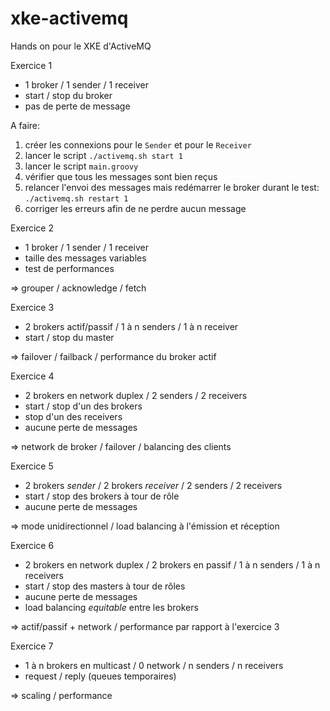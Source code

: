 xke-activemq
============

Hands on pour le XKE d'ActiveMQ

Exercice 1

* 1 broker / 1 sender / 1 receiver
* start / stop du broker
* pas de perte de message

A faire:

1. créer les connexions pour le `Sender` et pour le `Receiver`
2. lancer le script `./activemq.sh start 1`
3. lancer le script `main.groovy`
4. vérifier que tous les messages sont bien reçus
5. relancer l'envoi des messages mais redémarrer le broker durant le test: `./activemq.sh restart 1`
6. corriger les erreurs afin de ne perdre aucun message

Exercice 2

* 1 broker / 1 sender / 1 receiver
* taille des messages variables
* test de performances

=> grouper / acknowledge / fetch

Exercice 3

* 2 brokers actif/passif / 1 à n senders / 1 à n receiver
* start / stop du master

=> failover / failback / performance du broker actif

Exercice 4

* 2 brokers en network duplex / 2 senders / 2 receivers
* start / stop d'un des brokers
* stop d'un des receivers
* aucune perte de messages

=> network de broker / failover / balancing des clients

Exercice 5

* 2 brokers _sender_ / 2 brokers _receiver_ / 2 senders / 2 receivers
* start / stop des brokers à tour de rôle
* aucune perte de messages

=> mode unidirectionnel / load balancing à l'émission et réception

Exercice 6

* 2 brokers en network duplex / 2 brokers en passif / 1 à n senders / 1 à n receivers
* start / stop des masters à tour de rôles
* aucune perte de messages
* load balancing _equitable_ entre les brokers

=> actif/passif + network / performance par rapport à l'exercice 3

Exercice 7

* 1 à n brokers en multicast / 0 network / n senders / n receivers
* request / reply (queues temporaires)

=> scaling / performance
